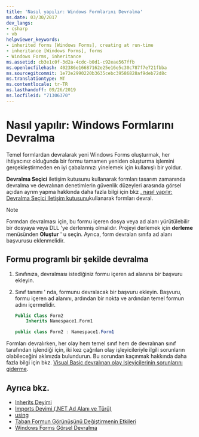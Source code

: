 ```yaml
---
title: 'Nasıl yapılır: Windows Formlarını Devralma'
ms.date: 03/30/2017
dev_langs:
- csharp
- vb
helpviewer_keywords:
- inherited forms [Windows Forms], creating at run-time
- inheritance [Windows Forms], forms
- Windows Forms, inheritance
ms.assetid: cb3e1c0f-3d2a-4cdc-b0d1-c92eae567ffb
ms.openlocfilehash: 402386e16687162e25e16e5c30c787f7e721fbba
ms.sourcegitcommit: 1e72e2990220b3635cebc39586828af9deb72d8c
ms.translationtype: MT
ms.contentlocale: tr-TR
ms.lasthandoff: 09/26/2019
ms.locfileid: "71306370"
---
```

# <a name="how-to-inherit-windows-forms"></a>Nasıl yapılır: Windows Formlarını Devralma

Temel formlardan devralarak yeni Windows Forms oluşturmak, her ihtiyacınız olduğunda bir formu tamamen yeniden oluşturma işlemini gerçekleştirmeden en iyi çabalarınızı yinelemek için kullanışlı bir yoldur.

**Devralma Seçici** iletişim kutusunu kullanarak formları tasarım zamanında devralma ve devralınan denetimlerin güvenlik düzeyleri arasında görsel açıdan ayrım yapma hakkında daha fazla bilgi için bkz [. nasıl yapılır: Devralma Seçici Iletişim kutusunu](how-to-inherit-forms-using-the-inheritance-picker-dialog-box.md)kullanarak formları devral.

> [!NOTE]
> Formdan devralması için, bu formu içeren dosya veya ad alanı yürütülebilir bir dosyaya veya DLL 'ye derlenmiş olmalıdır. Projeyi derlemek için **derleme** menüsünden **Oluştur** ' u seçin. Ayrıca, form devralan sınıfa ad alanı başvurusu eklenmelidir.

## <a name="inherit-a-form-programmatically"></a>Formu programlı bir şekilde devralma

1. Sınıfınıza, devralması istediğiniz formu içeren ad alanına bir başvuru ekleyin.

2. Sınıf tanımı ' nda, formunu devralacak bir başvuru ekleyin. Başvuru, formu içeren ad alanını, ardından bir nokta ve ardından temel formun adını içermelidir.

    ```vb
    Public Class Form2
        Inherits Namespace1.Form1
    ```

    ```csharp
    public class Form2 : Namespace1.Form1
    ```

 Formları devralırken, her olay hem temel sınıf hem de devralınan sınıf tarafından işlendiği için, iki kez çağrılan olay işleyicileriyle ilgili sorunların olabileceğini aklınızda bulundurun. Bu sorundan kaçınmak hakkında daha fazla bilgi için bkz. [Visual Basic devralınan olay Işleyicilerinin sorunlarını giderme](../../../visual-basic/programming-guide/language-features/events/troubleshooting-inherited-event-handlers.md).

## <a name="see-also"></a>Ayrıca bkz.

- [Inherits Deyimi](../../../visual-basic/language-reference/statements/inherits-statement.md)
- [Imports Deyimi (.NET Ad Alanı ve Türü)](../../../visual-basic/language-reference/statements/imports-statement-net-namespace-and-type.md)
- [using](../../../csharp/language-reference/keywords/using.md)
- [Taban Formun Görünüşünü Değiştirmenin Etkileri](effects-of-modifying-base-form-appearance.md)
- [Windows Forms Görsel Devralma](windows-forms-visual-inheritance.md)
